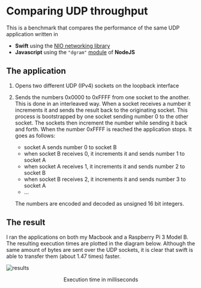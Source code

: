 # Comparing UDP throughput

This is a benchmark that compares the performance of the same UDP application written in

- **Swift** using the [NIO networking library](https://github.com/apple/swift-nio)
- **Javascript** using the `"dgram"` [module](https://nodejs.org/dist/latest-v8.x/docs/api/dgram.html) of **NodeJS**

## The application

1. Opens two different UDP (IPv4) sockets on the loopback interface
2. Sends the numbers 0x0000 to 0xFFFF from one socket to the another. This is done in an interleaved way. When a socket receives a number it increments it and sends the result back to the originating socket. This process is bootstrapped by one socket sending number 0 to the other socket. The sockets then increment the number while sending it back and forth. When the number 0xFFFF is reached the application stops. It goes as follows:
   - socket A sends number 0 to socket B
   - when socket B receives 0, it increments it and sends number 1 to socket A
   - when socket A receives 1, it increments it and sends number 2 to socket B
   - when socket B receives 2, it increments it and sends number 3 to socket A
   - ...

   The numbers are encoded and decoded as unsigned 16 bit integers.

## The result

I ran the applications on both my Macbook and a Raspberry Pi 3 Model B. The resulting execution times are plotted in the diagram below. Although the same amount of bytes are sent over the UDP sockets, it is clear that swift is able to transfer them (about 1.47 times) faster.

![results](https://dev1an.github.io/Swift-NodeJS-UDP-Benchmark/results.svg)

<p align="center">Execution time in milliseconds</p>